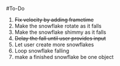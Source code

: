 #To-Do

1. ~~Fix velocity by adding frametime~~
2. Make the snowflake rotate as it falls
3. Make the snowflake shimmy as it falls
4. ~~Delay the fall until user provides input~~
5. Let user create more snowflakes
6. Loop snowflake falling
7. make a finished snowflake be one object